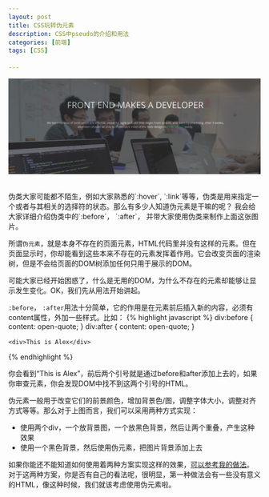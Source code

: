 ```yaml
---
layout: post
title: CSS玩转伪元素
description: CSS中pseudo的介绍和用法
categories: [前端]
tags: [CSS]

---
```

![pseudo](/assets/image/css-pseudo.jpg)

<br/>
伪类大家可能都不陌生，例如大家熟悉的`:hover`, `:link`等等，伪类是用来指定一个或者与其相关的选择符的状态。那么有多少人知道伪元素是干嘛的呢？
我会给大家详细介绍伪类中的`:before`， `:after`， 并带大家使用伪类来制作上面这张图片。

所谓`伪元素`，就是本身不存在的页面元素，HTML代码里并没有这样的元素。但在页面显示时，你却能看到这些本来不存在的元素发挥着作用。它会改变页面的渲染树，但是不会给页面的DOM树添加任何只用于展示的DOM。

可能大家已经开始困惑了，什么是无用的DOM，为什么不存在的元素却能够让显示发生变化。OK，我们先从用法开始讲起。

`:before`， `:after`用法十分简单，它的作用是在元素前后插入新的内容，必须有content属性，外加一些样式。比如：
{% highlight javascript %}
    div:before {
        content: open-quote;
    }
    div:after {
        content: open-quote;
    }

    <div>This is Alex</div>
{% endhighlight %}

你会看到“This is Alex”，前后两个引号就是通过before和after添加上去的，如果你审查元素，你会发现DOM中找不到这两个引号的HTML。

伪元素一般用于改变它们的前景颜色，增加背景色/图，调整字体大小，调整对齐方式等等。那么对于上图而言，我们可以采用两种方式实现：

 - 使用两个div，一个放背景图，一个放黑色背景，然后让两个重叠，产生这种效果
 - 使用一个黑色背景，然后使用伪元素，把图片背景添加上去

如果你能还不能知道如何使用着两种方案实现这样的效果，[可以参考我的做法](https://jsfiddle.net/Alex___Yang/g0o1u6nb/1/)。
对于这两种方案，你是否有自己的看法呢，很明显，第一种做法会有一些没有意义的HTML，像这种时候，我们就该考虑使用伪元素啦。


